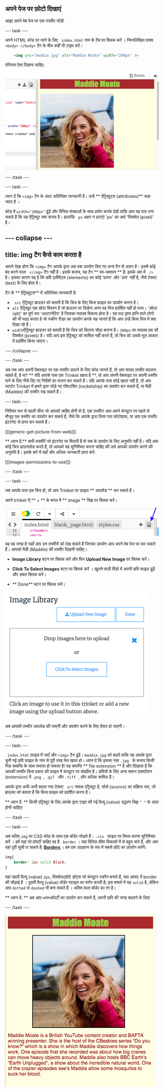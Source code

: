 ## अपने पेज पर फ़ोटो दिखाएं

आइए अपने वेब पेज पर एक तस्वीर जोड़ें!

--- task ---

अपने HTML कोड पर जाने के लिए ` index.html` नाम के टैब पर क्लिक करें । निम्नलिखित वाक्य `<body> </body>` टैग के बीच कहीं भी टाइप करें।

```html
    <img src="maddie.jpg" alt="Maddie Moate" width="200px" />
```

परिणाम ऐसा दिखना चाहिए:

![तस्वीर का कोड और Maddie Moate का चित्र](images/imageCodeMaddie.png)

--- /task ---

--- task ---

ध्यान दें कि `<img>` टैग के अंदर अतिरिक्त जानकारी है। उन्हें ** ऐट्रिब्यूट्स (attributes)** कहा जाता है ।

कोड में `width="200px"` ढूंढें और विभिन्न संख्याओं के साथ प्रयोग करके देखें ताकि आप यह पता लगा सकते हैं कि यह ऐट्रिब्यूट क्या करता है। हालांकि ` px` अक्षर न हटाएं! 'px' का अर्थ 'पिक्सेल (pixel)' है।

--- collapse ---
---
title: img टैग कैसे काम करता है
---

आपने देखा होगा कि `<img>` टैग आपके द्वारा अब तक उपयोग किए गए अन्य टैग से अलग है - इसमें कोई बंद करने वाला ` </img>` टैग नहीं है। इसके बजाय, यह टैग ** स्व-समापन ** है: इसके अंत में ` />` है। इसका कारण यह है कि छवि एलीमेंट्स (elements) का कोई 'प्रारंभ' और 'अंत' नहीं है, जैसे टेक्स्ट (text) के लिए होता है।

टैग के ** ऐट्रिब्यूट्स** में अतिरिक्त जानकारी है:
- ` src` ऐट्रिब्यूट ब्राउज़र को बताती है कि चित्र के लिए किस फ़ाइल का उपयोग करना है।
- `alt` ऐट्रिब्यूट एक छोटा विवरण है जो ब्राउज़र पर दिखेगा अगर वह चित्र प्रदर्शित नहीं हो पाया। 'ऑल्ट (alt)' का पूर्ण रूप 'अल्टरनेटिव' है जिसका मतलब विकल्प होता है। यह पाठ दृश्य हानि वाले लोगों की भी मदद करता है जो स्क्रीन रीडर का उपयोग करके यह जानते हैं कि आप उन्हें किस चित्र में क्या दिखा रहे हैं।
- ` width `ऐट्रिब्यूट ब्राउज़र को बताती है कि चित्र को कितना चौड़ा बनाना है। ` 100px ` का मतलब एक सौ पिक्सेल (pixels) है। यदि आप इस ऐट्रिब्यूट को शामिल नहीं करते हैं, तो चित्र को उसके मूल आकार में प्रदर्शित किया जाएगा।

--- /collapse ---

--- /task ---

अब जब आप अपनी वेबसाइट पर एक तस्वीर डालने के लिए कोड जानते हैं, तो आप शायद तस्वीर बदलना चाहते हैं, है ना? ** यदि आपके पास एक Trinket खाता है **, तो आप अपनी वेबसाइट पर अपनी तस्वीर पाने के लिए नीचे दिए गए निर्देशों का पालन कर सकते हैं। यदि आपके पास कोई खाता नहीं है, तो आप स्टार्टर Trinket में हमारे द्वारा जोड़े गए रॉकेटशिप (rocketship) का उपयोग कर सकते हैं, या मैडी (Maddie) की तस्वीर रख सकते हैं।

--- task ---

निश्चित रूप से पहली चीज जो आपको चाहिए होगी वो है, एक तस्वीर! आप अपने कंप्यूटर पर पहले से मौजूद एक तस्वीर का उपयोग कर सकते हैं, जैसे कि आपके द्वारा लिया गया फोटोग्राफ, या आप एक तस्वीर इंटरनेट से प्राप्त कर सकते हैं।

[[[generic-get-picture-from-web]]]

** ध्यान दें:** सभी तसवीरें जो इंटरनेट पर मिलती हैं वो सब के उपयोग के लिए अनुमति नहीं है। यदि आप कोई चित्र डाउनलोड करते हैं, तो आपको यह सुनिश्चित करना चाहिए की उसे आपको उपयोग करने की अनुमति है। इसके बारे में यहाँ और अधिक जानकारी प्राप्त करें:

[[[images-permissions-to-use]]]

--- /task ---

--- task ---

जब आपके पास एक चित्र हो, तो आप Trinket पर फ़ाइल ** अपलोड ** कर सकते हैं।

अपने trinket में,** + **  के बगल में ** image ** चिह्न पर क्लिक करें।

![आपका चित्र आइकन](images/tktImageIconArrow.png)

यह वह जगह है जहाँ आप उन तस्वीरों को देख सकते हैं जिनका उपयोग आप अपने वेब पेज पर कर सकते हैं। आपको मैडी (Maddie) की तस्वीर दिखनी चाहिए।

- **Image Library** बटन पर क्लिक करें और फिर **Upload New Image** पर क्लिक करें।

- **Click To Select Images** बटन पर क्लिक करें । खुलने वाली विंडो में अपनी छवि फाइल ढूंढें और डबल क्लिक करें।

- ** Done** बटन पर क्लिक करें।

![चित्र अपलोड क्षेत्र (Area)](images/tktUploadImages.png)

अब आपकी तस्वीर अपलोड की जाएगी और उपयोग करने के लिए तैयार हो जाएगी।

--- /task ---

--- task ---

` index.html` फ़ाइल में जाएँ और `<img>` टैग ढूंढें। ` maddie.jpg ` को बदलें ताकि यह आपके द्वारा चुनी गई छवि फाइल के नाम से पूरी तरह मेल खाता हो। ध्यान दें कि इसका नाम `.jpg ` के बजाय किसी भिन्न समाप्ति के साथ समाप्त हो सकता है! यह समाप्ति ** file extension ** है और दिखाता है कि आपकी तस्वीर किस प्रकार की फ़ाइल में कंप्यूटर पर संग्रहीत है। छवियों के लिए अन्य समान एक्सटेंशन (extension) में `.png `, `.gif ` और `.tiff `, और अधिक शामिल हैं।

आपके द्वारा अभी-अभी बदला गया टेक्स्ट ` src` नामक एट्रिब्यूट है, सोर्स (source) का संक्षिप्त रूप, जो ब्राउज़र को बताता है कि किस फ़ाइल को प्रदर्शित करना है।

** ध्यान दें: ** किसी एट्रिब्यूट के लिए आपके द्वारा टाइप की गई वैल्यू (value) उद्धरण चिह्न ` " " ` के अंदर होनी चाहिए!

--- /task ---

--- task ---

अब चलिए ` img ` पर CSS कोड के साथ एक बॉर्डर जोड़ते हैं - `.css ` फाइल पर स्विच करना सुनिश्चित करें । हमें यहां जो प्रॉपर्टी चाहिए वह है ` border` । यहां विभिन्न सीमा विकल्पों में से बहुत सारे हैं, और आप यहां पूरी सूची पा सकते हैं: **[ Borders ](https://www.w3schools.com/css/css_border.asp)** । हम एक उदाहरण के रूप में सबसे छोटे का उपयोग करेंगे:

```css
img{
    border: 2px solid Black; 
}
```

यहां पहली वैल्यू (value) ` 2px `, पिक्सेल(छोटे डॉट्स जो कंप्यूटर स्क्रीन बनाते हैं, याद आया) में border की चौड़ाई है । दूसरी वैल्यू (value) बॉर्डर स्टाइल का वर्णन करती है; इस मामले में यह ` solid ` है, लेकिन आप ` dotted ` या ` dashed ` भी बना सकते हैं । अंतिम वाला बॉर्डर का रंग है।

** ध्यान दें: ** अब आप ` मार्जिन `प्रॉपर्टी का उपयोग कर सकते हैं, अपनी छवि की जगह बदलने के लिए!

--- /task ---

![इस स्तर पर वेबसाइट का उदाहरण](images/step5eg.png)
